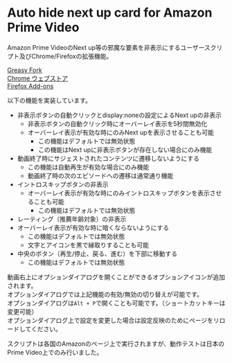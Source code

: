# Auto hide next up card for Amazon Prime Video

Amazon Prime VideoのNext up等の邪魔な要素を非表示にするユーザースクリプト及びChrome/Firefoxの拡張機能。

[Greasy Fork](https://greasyfork.org/ja/scripts/478102-auto-hide-next-up-card-for-amazon-prime-video)  
[Chrome ウェブストア](https://chrome.google.com/webstore/detail/auto-hide-next-up-card-fo/pnpkddhaeadgjpmmcahamnicmplobkci)  
[Firefox Add-ons](https://addons.mozilla.org/ja/firefox/addon/auto-hide-next-up-card/)

以下の機能を実装しています。

- 非表示ボタンの自動クリックとdisplay:noneの設定によるNext upの非表示
  - 非表示ボタンの自動クリック時にオーバーレイ表示を5秒間無効化
  - オーバーレイ表示が有効な時にのみNext upを表示させることも可能
    - この機能はデフォルトでは無効状態
    - この機能はNext upに非表示ボタンが存在しない場合にのみ機能
- 動画終了時にサジェストされたコンテンツに遷移しないようにする
  - この機能は自動再生が有効な場合にのみ機能
  - 動画終了時の次のエピソードへの遷移は通常通り機能
- イントロスキップボタンの非表示
  - オーバーレイ表示が有効な時にのみイントロスキップボタンを表示させることも可能
    - この機能はデフォルトでは無効状態
- レーティング（推薦年齢対象）の非表示
- オーバーレイ表示が有効な時に暗くならないようにする
  - この機能はデフォルトでは無効状態
  - 文字とアイコンを黒で縁取りすることも可能
- 中央のボタン（再生/停止、戻る、進む）を下部に移動する
  - この機能はデフォルトでは無効状態

動画右上にオプションダイアログを開くことができるオプションアイコンが追加されます。  
オプションダイアログでは上記機能の有効/無効の切り替えが可能です。  
オプションダイアログは`Alt + P`で開くことも可能です。（ショートカットキーは変更可能）  
オプションダイアログ上で設定を変更した場合は設定反映のためにページをリロードしてください。  

スクリプトは各国のAmazonのページ上で実行されますが、動作テストは日本のPrime Video上でのみ行いました。
